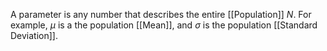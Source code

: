 A parameter is any number that describes the entire [[Population]] $N$. For example, $\mu$ is a the population [[Mean]], and $\sigma$ is the population [[Standard Deviation]].